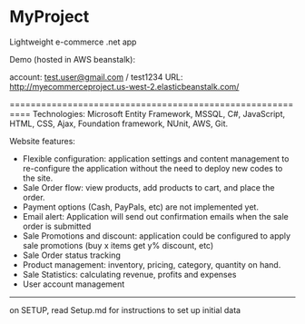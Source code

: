 MyProject
==========================================================
Lightweight e-commerce .net app

Demo (hosted in AWS beanstalk): 

account: test.user@gmail.com / test1234
URL: http://myecommerceproject.us-west-2.elasticbeanstalk.com/


==========================================================
Technologies: Microsoft Entity Framework, MSSQL, C#, JavaScript, HTML, CSS, Ajax, Foundation framework, NUnit, AWS, Git.

Website features: 
- Flexible configuration: application settings and content management to re-configure the application without the need to deploy new codes to the site. 
- Sale Order flow: view products, add products to cart, and place the order. 
- Payment options (Cash, PayPals, etc) are not implemented yet. 
- Email alert: Application will send out confirmation emails when the sale order is submitted
- Sale Promotions and discount: application could be configured to apply sale promotions (buy x items get y% discount, etc)
- Sale Order status tracking 
- Product management: inventory, pricing, category, quantity on hand. 
- Sale Statistics: calculating revenue, profits and expenses
- User account management

----------------------------------------------------------
on SETUP, read Setup.md for instructions to set up initial data
